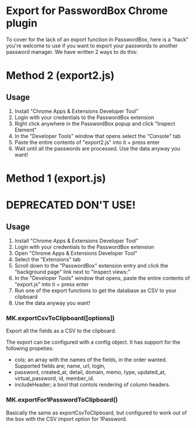 # Export for PasswordBox Chrome plugin
To cover for the lack of an export function in PasswordBox, here is a "hack" you're welcome to use if you want to export your passwords to another password manager. We have written 2 ways to do this:

# Method 2 (export2.js)

## Usage
1. Install "Chrome Apps & Extensions Developer Tool"
2. Login with your credentials to the PasswordBox extension
3. Right click anywhere in the PasswordBox popup and click "Inspect Element"
4. In the "Developer Tools" window that opens select the "Console" tab
6. Paste the entire contents of "export2.js" into it + press enter
8. Wait until all the passwords are processed. Use the data anyway you want!


# Method 1 (export.js)
# DEPRECATED DON'T USE!

## Usage
1. Install "Chrome Apps & Extensions Developer Tool"
2. Login with your credentials to the PasswordBox extension
3. Open "Chrome Apps & Extensions Developer Tool"
4. Select the "Extensions" tab
5. Scroll down to the "PasswordBox" extension entry and click the "background page" link next to "inspect views:"
6. In the "Developer Tools" window that opens, paste the entire contents of "export.js" into it + press enter
7. Run one of the export functions to get the database as CSV to your clipboard
8. Use the data anyway you want!

### MK.exportCsvToClipboard([options])

Export all the fields as a CSV to the clipboard.

The export can be configured with a config object. It has support for the following propeties:
  - cols; an array with the names of the fields, in the order wanted. Supported fields are; name, url, login,
  - password, created_at, detail, domain, memo, type, updated_at, virtual_password, id, member_id.
  - includeHeader; a bool that contols rendering of column headers.

### MK.exportFor1PasswordToClipboard()

Basically the same as exportCsvToClipboard, but configured to work out of the box with the CSV import option for 1Password.
